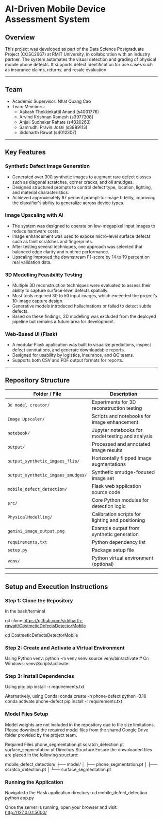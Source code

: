 # AI-Driven Mobile Device Assessment System

## Overview

This project was developed as part of the Data Science Postgraduate Project (COSC2667) at RMIT University, in collaboration with an industry partner. The system automates the visual detection and grading of physical mobile phone defects. It supports defect identification for use cases such as insurance claims, returns, and resale evaluation.

---

## Team

- Academic Supervisor: Nhat Quang Cao  
- Team Members:
  - Aakash Thekkinkattil Anand (s4001776)  
  - Arvind Krishnan Ramesh (s3977208)  
  - Anjali Sudhakar Rahate (s4020263)  
  - Samrudhi Pravin Joshi (s3989113)  
  - Siddharth Rawat (s4012307)  

---

## Key Features

### Synthetic Defect Image Generation

- Generated over 300 synthetic images to augment rare defect classes such as diagonal scratches, corner cracks, and oil smudges.
- Designed structured prompts to control defect type, location, lighting, and material characteristics.
- Achieved approximately 97 percent prompt-to-image fidelity, improving the classifier's ability to generalize across device types.

### Image Upscaling with AI

- The system was designed to operate on low-megapixel input images to reduce hardware costs.
- Image enhancement was used to expose micro-level surface defects such as faint scratches and fingerprints.
- After testing several techniques, one approach was selected that balanced edge clarity and runtime performance.
- Upscaling improved the downstream F1-score by 14 to 19 percent on real validation data.

### 3D Modelling Feasibility Testing

- Multiple 3D reconstruction techniques were evaluated to assess their ability to capture surface-level defects spatially.
- Most tools required 30 to 50 input images, which exceeded the project’s 10-image capture design.
- Generative models introduced hallucinations or failed to detect subtle defects.
- Based on these findings, 3D modelling was excluded from the deployed pipeline but remains a future area for development.

### Web-Based UI (Flask)

- A modular Flask application was built to visualize predictions, inspect defect annotations, and generate downloadable reports.
- Designed for usability by logistics, insurance, and QC teams.
- Supports both CSV and PDF output formats for reports.

---

## Repository Structure

| Folder / File                       | Description |
|------------------------------------|-------------|
| `3d model creator/`                | Experiments for 3D reconstruction testing |
| `Image Upscaler/`                  | Scripts and notebooks for image enhancement |
| `notebook/`                        | Jupyter notebooks for model testing and analysis |
| `output/`                          | Processed and annotated image results |
| `output_synthetic_imgaes_flip/`    | Horizontally flipped image augmentations |
| `output_synthetic_imgaes_smudges/` | Synthetic smudge-focused image set |
| `mobile_defect_detection/`         | Flask web application source code |
| `src/`                             | Core Python modules for detection logic |
| `PhysicalModelling/`               | Calibration scripts for lighting and positioning |
| `gemini_image_output.png`          | Example output from synthetic generation |
| `requirements.txt`                 | Python dependency list |
| `setup.py`                         | Package setup file |
| `venv/`                            | Python virtual environment (optional) |

---

## Setup and Execution Instructions

### Step 1: Clone the Repository

In the bash/terminal

git clone https://github.com/siddharth-rawatt/CostmeticDefectsDetectorMobile

cd CostmeticDefectsDetectorMobile

### Step 2: Create and Activate a Virtual Environment
Using Python venv:
python -m venv venv
source venv/bin/activate  # On Windows: venv\Scripts\activate

### Step 3: Install Dependencies
Using pip:
pip install -r requirements.txt

Alternatively, using Conda:
conda create -n phone-defect python=3.10
conda activate phone-defect
pip install -r requirements.txt

### Model Files Setup
Model weights are not included in the repository due to file size limitations. Please download the required model files from the shared Google Drive folder provided by the project team.

Required Files
phone_segmentation.pt
scratch_detection.pt
surface_segmentation.pt
Directory Structure
Ensure the downloaded files are placed in the following structure:

mobile_defect_detection/
├── model/
│   ├── phone_segmentation.pt
│   ├── scratch_detection.pt
│   └── surface_segmentation.pt

### Running the Application

Navigate to the Flask application directory:
cd mobile_defect_detection
python app.py

Once the server is running, open your browser and visit: http://127.0.0.1:5000/